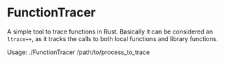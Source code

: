 # FunctionTracer

A simple tool to trace functions in Rust. Basically it can be considered an ```ltrace++```, as it tracks the calls to both local functions and library functions.

Usage: ./FunctionTracer /path/to/process_to_trace
